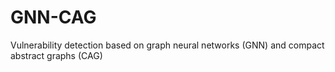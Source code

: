# GNN-CAG
Vulnerability detection based on graph neural networks (GNN) and compact abstract graphs (CAG)

